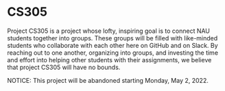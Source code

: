 # CS305

Project CS305 is a project whose lofty, inspiring goal is to connect NAU students together into groups. These groups will be filled with like-minded students who collaborate with each other here on GitHub and on Slack. By reaching out to one another, organizing into groups, and investing the time and effort into helping other students with their assignments, we believe that project CS305 will have no bounds.

NOTICE: This project will be abandoned starting Monday, May 2, 2022.
